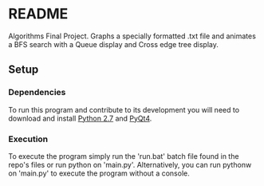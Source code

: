 # README #

Algorithms Final Project. Graphs a specially formatted .txt file and animates a BFS search with a Queue display and Cross edge tree display.

## Setup ##

### Dependencies ###

To run this program and contribute to its development you will need to download and install [Python 2.7](https://www.python.org/download/releases/2.7/) and [PyQt4](https://www.dropbox.com/s/pinhj1yhy06bv63/PyQt4-4.11.4-gpl-Py2.7-Qt4.8.7-x64%20%281%29.exe?dl=0).

### Execution ###

To execute the program simply run the 'run.bat' batch file found in the repo's files or run python on 'main.py'. Alternatively, you can run pythonw on 'main.py' to execute the program without a console.